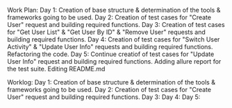 Work Plan:
Day 1: Creation of base structure & determination of the tools & frameworks going to be used.
Day 2: Creation of test cases for "Create User" request and building required functions.
Day 3: Creation of test cases for "Get User List" & "Get User By ID" & "Remove User" requests and building required functions.
Day 4: Creation of test cases for "Switch User Activity" & "Update User Info" requests and building required functions. Refactoring the code.
Day 5: Continue creatiof of test cases for "Update User Info" request and building required functions. Adding allure report for the test suite. Editing README.md

Worklog:
Day 1: Creation of base structure & determination of the tools & frameworks going to be used.
Day 2: Creation of test cases for "Create User" request and building required functions.
Day 3:
Day 4:
Day 5:




